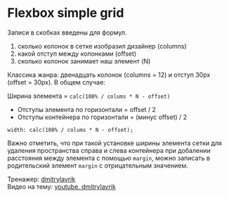 # Flexbox simple grid

Записи в скобках введены для формул.
1. сколько колонок в сетке изобразил дизайнер (columns)
2. какой отступ между колонками (offset)
3. сколько колонок занимает наш элемент (N)

Классика жанра: двенадцать колонок (columns = 12) и отступ 30px (offset = 30px). В общем случае:

Ширина элемента = `calc(100% / colums * N - offset)`<br>
- Отступы элемента по горизонтали = offset / 2<br>
- Отступы контейнера по горизонтали = (минус offset) / 2

`width: calc(100% / colums * N - offset);`

Важно отметить, что при такой установке ширины элемента сетки для удаления пространства справа и слева контейнера при добалении расстояния между элемента с помощью `margin`, можно записать в родительский элемент `margin` с отрицательным значением.


Тренажер: [dmitrylavrik](https://dmitrylavrik.ru/training/process/flexbox-grid)<br>
Видео на тему: [youtube. dmitrylavrik](https://youtu.be/FLbvUFVr3bg?list=WL)